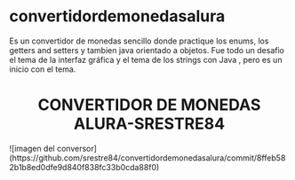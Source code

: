 # convertidordemonedasalura
Es un convertidor de monedas sencillo donde practique los enums, los getters and setters y tambien java orientado a objetos. Fue todo un desafio el tema de la interfaz gráfica y el tema de los strings con Java , pero es un inicio con el tema.
<h1 align="center"> CONVERTIDOR DE MONEDAS ALURA-SRESTRE84</h1>
![imagen del conversor] (https://github.com/srestre84/convertidordemonedasalura/commit/8ffeb582b1b8ed0dfe9d840f838fc33b0cda88f0)
